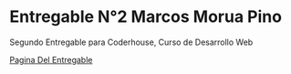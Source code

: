 # Entregable N°2 Marcos Morua Pino
Segundo Entregable para Coderhouse, Curso de Desarrollo Web

[Pagina Del Entregable](https://marcos-pines1.github.io/entregable-2-marcos-morua-pino/)
